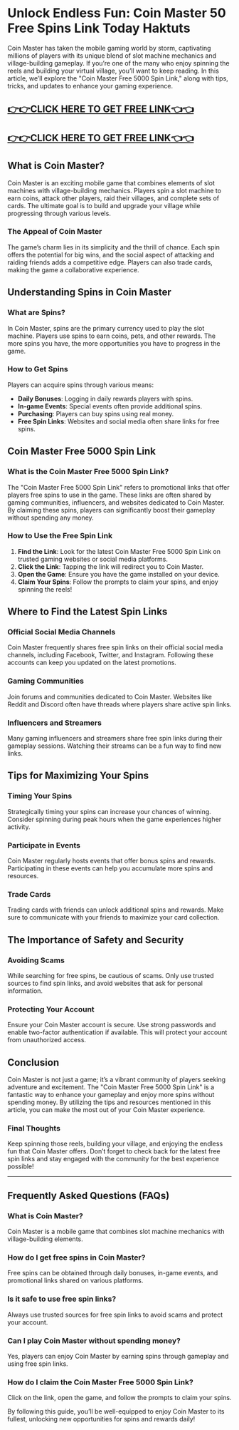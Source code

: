# Unlock Endless Fun: Coin Master 50 Free Spins Link Today Haktuts

Coin Master has taken the mobile gaming world by storm, captivating millions of players with its unique blend of slot machine mechanics and village-building gameplay. If you’re one of the many who enjoy spinning the reels and building your virtual village, you’ll want to keep reading. In this article, we’ll explore the "Coin Master Free 5000 Spin Link," along with tips, tricks, and updates to enhance your gaming experience.

[👉👉CLICK HERE TO GET FREE LINK👈👈](https://todaylink.site/CoinsLink/)
--
[👉👉CLICK HERE TO GET FREE LINK👈👈](https://todaylink.site/CoinsLink/)
--
## What is Coin Master?

Coin Master is an exciting mobile game that combines elements of slot machines with village-building mechanics. Players spin a slot machine to earn coins, attack other players, raid their villages, and complete sets of cards. The ultimate goal is to build and upgrade your village while progressing through various levels.

### The Appeal of Coin Master

The game’s charm lies in its simplicity and the thrill of chance. Each spin offers the potential for big wins, and the social aspect of attacking and raiding friends adds a competitive edge. Players can also trade cards, making the game a collaborative experience.

## Understanding Spins in Coin Master

### What are Spins?

In Coin Master, spins are the primary currency used to play the slot machine. Players use spins to earn coins, pets, and other rewards. The more spins you have, the more opportunities you have to progress in the game. 

### How to Get Spins

Players can acquire spins through various means:
- **Daily Bonuses**: Logging in daily rewards players with spins.
- **In-game Events**: Special events often provide additional spins.
- **Purchasing**: Players can buy spins using real money.
- **Free Spin Links**: Websites and social media often share links for free spins.

## Coin Master Free 5000 Spin Link

### What is the Coin Master Free 5000 Spin Link?

The "Coin Master Free 5000 Spin Link" refers to promotional links that offer players free spins to use in the game. These links are often shared by gaming communities, influencers, and websites dedicated to Coin Master. By claiming these spins, players can significantly boost their gameplay without spending any money.

### How to Use the Free Spin Link

1. **Find the Link**: Look for the latest Coin Master Free 5000 Spin Link on trusted gaming websites or social media platforms.
2. **Click the Link**: Tapping the link will redirect you to Coin Master.
3. **Open the Game**: Ensure you have the game installed on your device.
4. **Claim Your Spins**: Follow the prompts to claim your spins, and enjoy spinning the reels!

## Where to Find the Latest Spin Links

### Official Social Media Channels

Coin Master frequently shares free spin links on their official social media channels, including Facebook, Twitter, and Instagram. Following these accounts can keep you updated on the latest promotions.

### Gaming Communities

Join forums and communities dedicated to Coin Master. Websites like Reddit and Discord often have threads where players share active spin links.

### Influencers and Streamers

Many gaming influencers and streamers share free spin links during their gameplay sessions. Watching their streams can be a fun way to find new links.

## Tips for Maximizing Your Spins

### Timing Your Spins

Strategically timing your spins can increase your chances of winning. Consider spinning during peak hours when the game experiences higher activity.

### Participate in Events

Coin Master regularly hosts events that offer bonus spins and rewards. Participating in these events can help you accumulate more spins and resources.

### Trade Cards

Trading cards with friends can unlock additional spins and rewards. Make sure to communicate with your friends to maximize your card collection.

## The Importance of Safety and Security

### Avoiding Scams

While searching for free spins, be cautious of scams. Only use trusted sources to find spin links, and avoid websites that ask for personal information.

### Protecting Your Account

Ensure your Coin Master account is secure. Use strong passwords and enable two-factor authentication if available. This will protect your account from unauthorized access.

## Conclusion

Coin Master is not just a game; it’s a vibrant community of players seeking adventure and excitement. The "Coin Master Free 5000 Spin Link" is a fantastic way to enhance your gameplay and enjoy more spins without spending money. By utilizing the tips and resources mentioned in this article, you can make the most out of your Coin Master experience.

### Final Thoughts

Keep spinning those reels, building your village, and enjoying the endless fun that Coin Master offers. Don’t forget to check back for the latest free spin links and stay engaged with the community for the best experience possible!

---

## Frequently Asked Questions (FAQs)

### What is Coin Master?

Coin Master is a mobile game that combines slot machine mechanics with village-building elements.

### How do I get free spins in Coin Master?

Free spins can be obtained through daily bonuses, in-game events, and promotional links shared on various platforms.

### Is it safe to use free spin links?

Always use trusted sources for free spin links to avoid scams and protect your account.

### Can I play Coin Master without spending money?

Yes, players can enjoy Coin Master by earning spins through gameplay and using free spin links.

### How do I claim the Coin Master Free 5000 Spin Link?

Click on the link, open the game, and follow the prompts to claim your spins.

By following this guide, you’ll be well-equipped to enjoy Coin Master to its fullest, unlocking new opportunities for spins and rewards daily!
